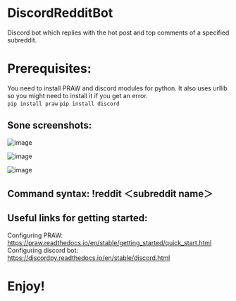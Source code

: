 # DiscordRedditBot
Discord bot which replies with the hot post and top comments of a specified subreddit.

# Prerequisites:
You need to install PRAW and discord modules for python. It also uses urllib so you might need to install it if you get an error. <br>
`pip install praw`
`pip install discord`

## Sone screenshots:
![image](https://github.com/DevBoiAgru/DiscordRedditBot/assets/79085233/a50e4deb-b4dc-41ab-9159-adf0a3cb3577)

![image](https://github.com/DevBoiAgru/DiscordRedditBot/assets/79085233/891f3a5f-6373-4cff-9242-78fa7aec00d6)

![image](https://github.com/DevBoiAgru/DiscordRedditBot/assets/79085233/70dac19c-be2c-44cf-bbe1-3eb5a43d655d)


## Command syntax: !reddit ＜subreddit name＞

## Useful links for getting started:
Configuring PRAW: https://praw.readthedocs.io/en/stable/getting_started/quick_start.html <br>
Configuring discord bot: https://discordpy.readthedocs.io/en/stable/discord.html

# Enjoy!
